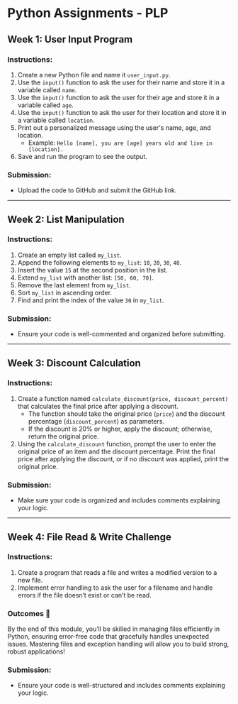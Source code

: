 # Python Assignments - PLP

## Week 1: User Input Program

### Instructions:
1. Create a new Python file and name it `user_input.py`.
2. Use the `input()` function to ask the user for their name and store it in a variable called `name`.
3. Use the `input()` function to ask the user for their age and store it in a variable called `age`.
4. Use the `input()` function to ask the user for their location and store it in a variable called `location`.
5. Print out a personalized message using the user's name, age, and location. 
   - Example: `Hello [name], you are [age] years old and live in [location].`
6. Save and run the program to see the output.

### Submission:
- Upload the code to GitHub and submit the GitHub link.

---

## Week 2: List Manipulation

### Instructions:
1. Create an empty list called `my_list`.
2. Append the following elements to `my_list`: `10`, `20`, `30`, `40`.
3. Insert the value `15` at the second position in the list.
4. Extend `my_list` with another list: `[50, 60, 70]`.
5. Remove the last element from `my_list`.
6. Sort `my_list` in ascending order.
7. Find and print the index of the value `30` in `my_list`.

### Submission:
- Ensure your code is well-commented and organized before submitting.

---

## Week 3: Discount Calculation

### Instructions:
1. Create a function named `calculate_discount(price, discount_percent)` that calculates the final price after applying a discount.
   - The function should take the original price (`price`) and the discount percentage (`discount_percent`) as parameters.
   - If the discount is 20% or higher, apply the discount; otherwise, return the original price.
2. Using the `calculate_discount` function, prompt the user to enter the original price of an item and the discount percentage. Print the final price after applying the discount, or if no discount was applied, print the original price.

### Submission:
- Make sure your code is organized and includes comments explaining your logic.

---

## Week 4: File Read & Write Challenge

### Instructions:
1. Create a program that reads a file and writes a modified version to a new file.
2. Implement error handling to ask the user for a filename and handle errors if the file doesn’t exist or can’t be read.

### Outcomes 🎉
By the end of this module, you’ll be skilled in managing files efficiently in Python, ensuring error-free code that gracefully handles unexpected issues. Mastering files and exception handling will allow you to build strong, robust applications!

### Submission:
- Ensure your code is well-structured and includes comments explaining your logic.